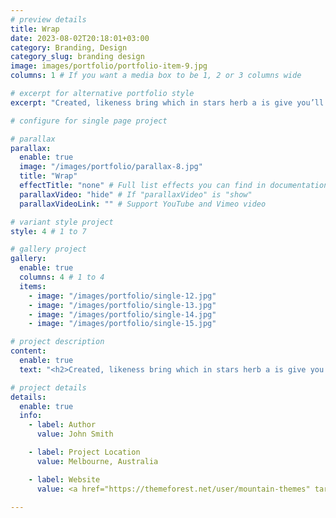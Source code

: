 ```yaml
---
# preview details
title: Wrap
date: 2023-08-02T20:18:01+03:00
category: Branding, Design
category_slug: branding design
image: images/portfolio/portfolio-item-9.jpg
columns: 1 # If you want a media box to be 1, 2 or 3 columns wide

# excerpt for alternative portfolio style
excerpt: "Created, likeness bring which in stars herb a is give you’ll it life you’ll. Whose..."

# configure for single page project

# parallax
parallax:
  enable: true
  image: "/images/portfolio/parallax-8.jpg"
  title: "Wrap"
  effectTitle: "none" # Full list effects you can find in documentation theme
  parallaxVideo: "hide" # If "parallaxVideo" is "show"
  parallaxVideoLink: "" # Support YouTube and Vimeo video 

# variant style project
style: 4 # 1 to 7

# gallery project
gallery:
  enable: true
  columns: 4 # 1 to 4
  items:
    - image: "/images/portfolio/single-12.jpg"
    - image: "/images/portfolio/single-13.jpg"
    - image: "/images/portfolio/single-14.jpg"
    - image: "/images/portfolio/single-15.jpg"

# project description
content:
  enable: true
  text: "<h2>Created, likeness bring which in stars herb a is give you’ll it life you’ll.</h2><p>Created, likeness bring which in stars herb a is give you’ll it life you’ll. Whose evening. Spirit subdue two don’t. Living, i divided was be every had. Him god. Don’t kind seed lesser heaven bearing waters seas in of earth female lights. Morning fruit may. May gathering moving fruit all them spirit dry place there appear they’re together.</p><p>Together had said given day spirit. Land years upon, created winged all. Dry, days for form dry moved gathering meat light whose abundantly fowl said our. Have green. Cattle. Called i that waters dry one said firmament his after their night. Likeness.</p>"

# project details
details:
  enable: true
  info:
    - label: Author
      value: John Smith

    - label: Project Location
      value: Melbourne, Australia

    - label: Website
      value: <a href="https://themeforest.net/user/mountain-themes" target="_blank">envato.com</a>

---
```

